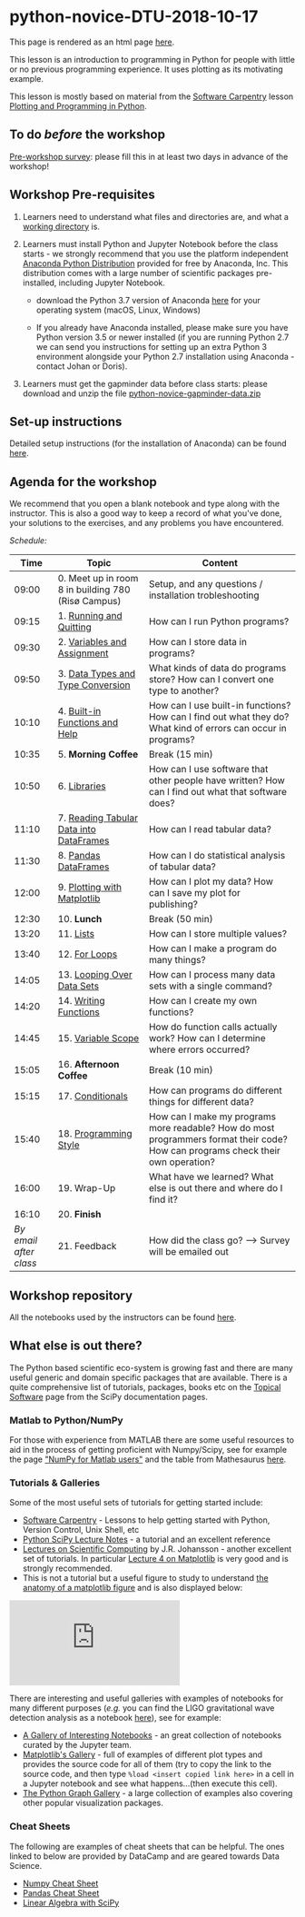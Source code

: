 # python-novice-DTU-2018-10-17

This page is rendered as an html page [here](https://hjelmj.github.io/python-novice-DTU-2018-10-17/).

This lesson is an introduction to programming in Python for people with little or no previous programming experience. It uses plotting as its motivating example.
 
This lesson is mostly based on material from the [Software Carpentry](https://software-carpentry.org/) lesson [Plotting and Programming in Python](https://swcarpentry.github.io/python-novice-gapminder/).


## To do *before* the workshop
[Pre-workshop survey](https://docs.google.com/forms/d/e/1FAIpQLSdh6y849ImfnA3RLCHRmPiLBFM1-ju4DtZfG7TPKc2g2dXmIA/viewform): please fill this in at least two days in advance of the workshop!


## Workshop Pre-requisites

1. Learners need to understand what files and directories are, and what a [working directory](https://en.wikipedia.org/wiki/Working_directory) is.

2. Learners must install Python and Jupyter Notebook before the class starts - we strongly recommend that you use the platform independent [Anaconda Python Distribution](https://www.anaconda.com/distribution/) provided for free by Anaconda, Inc. This distribution comes with a large number of scientific packages pre-installed, including Jupyter Notebook.

    * download the Python 3.7 version of Anaconda [here](https://www.anaconda.com/download/) for your operating system (macOS, Linux, Windows)

    * If you already have Anaconda installed, please make sure you have Python version 3.5 or newer installed (if you are running Python 2.7 we can send you instructions for setting up an extra Python 3 environment alongside your Python 2.7 installation using Anaconda - contact Johan or Doris).

3. Learners must get the gapminder data before class starts: please download and unzip the file [python-novice-gapminder-data.zip](https://files.dtu.dk/u/4iVV-a8lVf_wJVX4/python-novice-gapminder-data.zip?l)


## Set-up instructions 

Detailed setup instructions (for the installation of Anaconda) can be found [here](https://swcarpentry.github.io/python-novice-gapminder/setup/).


## Agenda for the workshop
We recommend that you open a blank notebook and type along with the instructor. 
This is also a good way to keep a record of what you've done, your solutions to the exercises, and any problems you have encountered.

*Schedule:*

| Time | Topic | Content |
|-------------------------------------------------|--------------------------------------------------------------------------------------------------------------------------------|------------------------------------------------------------------------------------------------------------------------------------|
| 09:00 | 0. Meet up in room 8 in building 780 (Risø Campus)	 | Setup, and any questions / installation trobleshooting |
| 09:15 | 1. [Running and Quitting](https://swcarpentry.github.io/python-novice-gapminder/01-run-quit/index.html)	 | How can I run Python programs? |
| 09:30 | 2. [Variables and Assignment](https://swcarpentry.github.io/python-novice-gapminder/02-variables/index.html) | How can I store data in programs? |
| 09:50 | 3. [Data Types and Type Conversion](https://swcarpentry.github.io/python-novice-gapminder/03-types-conversion/index.html)	 | What kinds of data do programs store?   How can I convert one type to another? |
| 10:10 | 4. [Built-in Functions and Help](https://swcarpentry.github.io/python-novice-gapminder/04-built-in/index.html) | How can I use built-in functions?   How can I find out what they do?   What kind of errors can occur in programs? |
| 10:35 | 5. **Morning Coffee**	 | Break (15 min) |
| 10:50 | 6. [Libraries](https://swcarpentry.github.io/python-novice-gapminder/06-libraries/index.html) | How can I use software that other people have written?   How can I find out what that software does? |
| 11:10 | 7. [Reading Tabular Data into DataFrames](https://swcarpentry.github.io/python-novice-gapminder/07-reading-tabular/index.html) | How can I read tabular data? |
| 11:30 | 8. [Pandas DataFrames](https://swcarpentry.github.io/python-novice-gapminder/08-data-frames/index.html) | How can I do statistical analysis of tabular data? |
| 12:00 | 9. [Plotting with Matplotlib](https://swcarpentry.github.io/python-novice-gapminder/09-plotting/index.html) | How can I plot my data?   How can I save my plot for publishing? |
| 12:30 | 10. **Lunch**	 | Break (50 min) |
| 13:20 | 11. [Lists](https://swcarpentry.github.io/python-novice-gapminder/11-lists/index.html) | How can I store multiple values? |
| 13:40 | 12. [For Loops](https://swcarpentry.github.io/python-novice-gapminder/12-for-loops/index.html)	 | How can I make a program do many things? |
| 14:05 | 13. [Looping Over Data Sets](https://swcarpentry.github.io/python-novice-gapminder/13-looping-data-sets/index.html)		  | How can I process many data sets with a single command? |
| 14:20 | 14. [Writing Functions](https://swcarpentry.github.io/python-novice-gapminder/14-writing-functions/index.html) | How can I create my own functions? |
| 14:45 | 15. [Variable Scope](https://swcarpentry.github.io/python-novice-gapminder/15-scope/index.html)	 | How do function calls actually work? How can I determine where errors occurred? |
| 15:05 | 16. **Afternoon Coffee** | Break (10 min) |
| 15:15 | 17. [Conditionals](https://swcarpentry.github.io/python-novice-gapminder/17-conditionals/index.html)	 | How can programs do different things for different data? |
| 15:40 | 18. [Programming Style](https://swcarpentry.github.io/python-novice-gapminder/18-style/index.html)	 | How can I make my programs more readable?   How do most programmers format their code? How can programs check their own operation? |
| 16:00 | 19. Wrap-Up	 | What have we learned?   What else is out there and where do I find it? |
| 16:10 | 20. **Finish** |  |
| *By email after class* | 21. Feedback | How did the class go? --> Survey will be emailed out |

 
## Workshop repository

All the notebooks used by the instructors can be found [here](https://github.com/hjelmj/python-novice-DTU-2018-10-17).

## What else is out there?

The Python based scientific eco-system is growing fast and there are many useful generic and domain specific packages that are available. There is a quite comprehensive list of tutorials, packages, books etc on the [Topical Software](https://www.scipy.org/topical-software.html) page from the SciPy documentation pages.

### Matlab to Python/NumPy

For those with experience from MATLAB there are some useful resources to aid in the process of getting proficient with Numpy/Scipy, see for example the page ["NumPy for Matlab users"](https://docs.scipy.org/doc/numpy-1.15.0/user/numpy-for-matlab-users.html) and the table from Mathesaurus [here](http://mathesaurus.sourceforge.net/matlab-numpy.html).

### Tutorials & Galleries

Some of the most useful sets of tutorials for getting started include:

* [Software Carpentry](https://software-carpentry.org/lessons/) - Lessons to help getting started with Python, Version Control, Unix Shell, etc
* [Python SciPy Lecture Notes](https://www.scipy-lectures.org/) - a tutorial and an excellent reference
* [Lectures on Scientific Computing](https://github.com/jrjohansson/scientific-python-lectures) by J.R. Johansson - another excellent set of tutorials. In particular [Lecture 4 on Matplotlib](https://nbviewer.jupyter.org/github/jrjohansson/scientific-python-lectures/tree/master/Lecture-4-Matplotlib.ipynb) is very good and is strongly recommended.
* This is not a tutorial but a useful figure to study to understand [the anatomy of a matplotlib figure](https://matplotlib.org/examples/showcase/anatomy.html) and is also displayed below:

![anatomy_of_matplotlib_figure](https://matplotlib.org/examples/showcase/anatomy.html)

There are interesting and useful galleries with examples of notebooks for many different purposes (*e.g.* you can find the LIGO gravitational wave detection analysis as a notebook [here](https://www.gw-openscience.org/s/events/GW150914/LOSC_Event_tutorial_GW150914.html)), see for example:

* [A Gallery of Interesting Notebooks](https://github.com/jupyter/jupyter/wiki/A-gallery-of-interesting-Jupyter-Notebooks) - an great collection of notebooks curated by the Jupyter team.
* [Matplotlib's Gallery](https://matplotlib.org/gallery/index.html) - full of examples of different plot types and provides the source code for all of them (try to copy the link to the source code, and then type `%load <insert copied link here>` in a cell in a Jupyter notebook and see what happens...(then execute this cell).
* [The Python Graph Gallery](https://python-graph-gallery.com/) -  a large collection of examples also covering other popular visualization packages.

### Cheat Sheets

The following are examples of cheat sheets that can be helpful. The ones linked to below are provided by DataCamp and are geared towards Data Science.

* [Numpy Cheat Sheet ](https://s3.amazonaws.com/assets.datacamp.com/blog_assets/Numpy_Python_Cheat_Sheet.pdf)
* [Pandas Cheat Sheet](https://s3.amazonaws.com/assets.datacamp.com/blog_assets/PandasPythonForDataScience.pdf)
* [Linear Algebra with SciPy](https://s3.amazonaws.com/assets.datacamp.com/blog_assets/Python_SciPy_Cheat_Sheet_Linear_Algebra.pdf)

